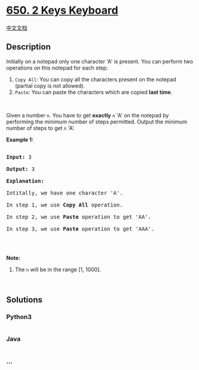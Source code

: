 # [650. 2 Keys Keyboard](https://leetcode.com/problems/2-keys-keyboard)

[中文文档](/solution/0600-0699/0650.2%20Keys%20Keyboard/README.md)

## Description

<p>Initially on a notepad only one character &#39;A&#39; is present. You can perform two operations on this notepad for each step:</p>

<ol>
	<li><code>Copy All</code>: You can copy all the characters present on the notepad (partial copy is not allowed).</li>
	<li><code>Paste</code>: You can paste the characters which are copied <b>last time</b>.</li>
</ol>

<p>&nbsp;</p>

<p>Given a number <code>n</code>. You have to get <b>exactly</b> <code>n</code> &#39;A&#39; on the notepad by performing the minimum number of steps permitted. Output the minimum number of steps to get <code>n</code> &#39;A&#39;.</p>

<p><b>Example 1:</b></p>

<pre>

<b>Input:</b> 3

<b>Output:</b> 3

<b>Explanation:</b>

Intitally, we have one character &#39;A&#39;.

In step 1, we use <b>Copy All</b> operation.

In step 2, we use <b>Paste</b> operation to get &#39;AA&#39;.

In step 3, we use <b>Paste</b> operation to get &#39;AAA&#39;.

</pre>

<p>&nbsp;</p>

<p><b>Note:</b></p>

<ol>
	<li>The <code>n</code> will be in the range [1, 1000].</li>
</ol>

<p>&nbsp;</p>

## Solutions

<!-- tabs:start -->

### **Python3**

```python

```

### **Java**

```java

```

### **...**

```

```

<!-- tabs:end -->
